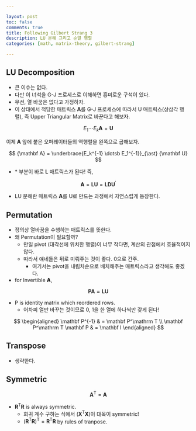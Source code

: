 ```yaml
---

layout: post
toc: false
comments: true
title: Following Gilbert Strang 3
description: LU 분해 그리고 순열 행렬
categories: [math, matrix-theory, gilbert-strang]

---
```


## LU Decomposition 

- 큰 이슈는 없다. 
- 다만 이 녀석을 G-J 프로세스로 이해하면 흥미로운 구석이 있다. 
- 무선, 열 바꿈은 없다고 가정하자. 
- 이 상태에서 적당한 매트릭스 $\mathbf A$를 G-J 프로세스에 따라서 U 매트릭스(상삼각 행렬), 즉 Upper Triangular Matrix로 바꾼다고 해보자. 

$$
E_1 \dotsb E_k {\mathbf A} = {\mathbf U}
$$

이제 $\mathbf A$ 앞에 붙은 오퍼레이터들의 역행렬을 왼쪽으로 곱해보자. 

$$
{\mathbf A} = \underbrace{E_k^{-1} \dotsb E_1^{-1}}_{\ast} {\mathbf U}
$$

- $\ast$ 부분이 바로 $\mathbf L$ 매트릭스가 된다! 즉, 

$$
{\mathbf A} = {\mathbf L} {\mathbf U} =  {\mathbf L} {\mathbf D}{\mathbf U^\prime}
$$

- LU 분해란 매트릭스 $\mathbf A$를 U로 만드는 과정에서 자연스럽게 등장한다. 

## Permutation 

- 정의상 열바꿈을 수행하는 매트릭스를 뜻한다. 
- 왜 Permutation이 필요할까? 
	- 만일 pivot (대각선에 위치한 행렬)이 너무 작다면, 계산의 관점에서 효율적이지 않다. 
	- 따라서 얘네들은 뒤로 미뤄주는 것이 좋다. 0으로 간주. 
		- 여기서는 pivot을 내림차순으로 배치해주는 매트릭스라고 생각해도 좋겠다. 
- for Invertible $\mathbf A$, 

$$
\mathbf{PA = LU}
$$

- P is identity matrix which reordered rows. 
	- 어차피 열만 바꾸는 것이므로 0, 1을 한 열에 하나씩만 갖게 된다! 

$$
\begin{aligned}
\mathbf P^{-1} & = \mathbf P^\mathrm T \\
\mathbf P^\mathrm T \mathbf P & = \mathbf I
\end{aligned}
$$

## Transpose 

- 생략한다. 

## Symmetric 

$$
\mathbf A^\mathrm T = \mathbf A
$$

- $\mathbf R^\mathrm T \mathbf R$ is always symmetric. 
	- 회귀 계수 구하는 식에서 $(\mathbf X^\mathrm T \mathbf X)$이 대목이 symmetric! 
	- $(\mathbf R^\mathrm T \mathbf R)^\mathrm T = \mathbf R^\mathrm T \mathbf R$ by rules of tranpose. 
<!--stackedit_data:
eyJoaXN0b3J5IjpbMTgzOTE0NDcyMywtMTAwNTk1MjIyOV19
-->